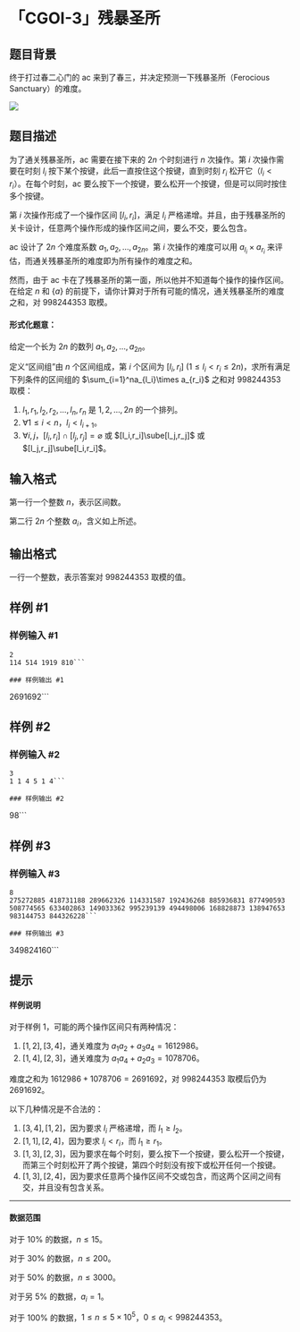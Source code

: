 # 「CGOI-3」残暴圣所

## 题目背景

终于打过春二心门的 ac 来到了春三，并决定预测一下残暴圣所（Ferocious Sanctuary）的难度。

[![](https://cdn.luogu.com.cn/upload/image_hosting/xolrra48.png?x-oss-process=image/resize,m_lfit,h_340,w_450)](//www.bilibili.com/video/BV1Cg411v7Ji)

## 题目描述

为了通关残暴圣所，ac 需要在接下来的 $2n$ 个时刻进行 $n$ 次操作。第 $i$ 次操作需要在时刻 $l_i$ 按下某个按键，此后一直按住这个按键，直到时刻 $r_i$ 松开它（$l_i<r_i$）。在每个时刻，ac 要么按下一个按键，要么松开一个按键，但是可以同时按住多个按键。

第 $i$ 次操作形成了一个操作区间 $[l_i,r_i]$，满足 $l_i$ 严格递增。并且，由于残暴圣所的关卡设计，任意两个操作形成的操作区间之间，要么不交，要么包含。

ac 设计了 $2n$ 个难度系数 $a_1,a_2,\dots,a_{2n}$。第 $i$ 次操作的难度可以用 $a_{l_i}\times a_{r_i}$ 来评估，而通关残暴圣所的难度即为所有操作的难度之和。

然而，由于 ac 卡在了残暴圣所的第一面，所以他并不知道每个操作的操作区间。在给定 $n$ 和 $\{a\}$ 的前提下，请你计算对于所有可能的情况，通关残暴圣所的难度之和，对 $998244353$ 取模。

#### 形式化题意：

给定一个长为 $2n$ 的数列 $a_1,a_2,\dots,a_{2n}$。

定义“区间组”由 $n$ 个区间组成，第 $i$ 个区间为 $[l_i,r_i]\ (1\le l_i<r_i\le2n)$，求所有满足下列条件的区间组的 $\sum_{i=1}^na_{l_i}\times a_{r_i}$ 之和对 $998244353$ 取模：

1. $l_1,r_1,l_2,r_2,\dots,l_n,r_n$ 是 $1,2,\dots,2n$ 的一个排列。
2. $\forall 1\le i<n$，$l_i<l_{i+1}$。
3. $\forall i,j$，$[l_i,r_i]\cap[l_j,r_j]=\varnothing$ 或 $[l_i,r_i]\sube[l_j,r_j]$ 或 $[l_j,r_j]\sube[l_i,r_i]$。


## 输入格式

第一行一个整数 $n$，表示区间数。

第二行 $2n$ 个整数 $a_i$，含义如上所述。

## 输出格式

一行一个整数，表示答案对 $998244353$ 取模的值。

## 样例 #1

### 样例输入 #1
```
2
114 514 1919 810```

### 样例输出 #1

```
2691692```

## 样例 #2

### 样例输入 #2
```
3
1 1 4 5 1 4```

### 样例输出 #2

```
98```

## 样例 #3

### 样例输入 #3
```
8
275272885 418731188 289662326 114331587 192436268 885936831 877490593 508774565 633402863 149033362 995239139 494498006 168828873 138947653 983144753 844326228```

### 样例输出 #3

```
349824160```

## 提示

#### 样例说明

对于样例 1，可能的两个操作区间只有两种情况：

1. $[1,2],[3,4]$，通关难度为 $a_1a_2+a_3a_4=1612986$。
2. $[1,4],[2,3]$，通关难度为 $a_1a_4+a_2a_3=1078706$。

难度之和为 $1612986+1078706=2691692$，对 $998244353$ 取模后仍为 $2691692$。

以下几种情况是不合法的：

1. $[3,4],[1,2]$，因为要求 $l_i$ 严格递增，而 $l_1\ge l_2$。
2. $[1,1],[2,4]$，因为要求 $l_i<r_i$，而 $l_1\ge r_1$。
3. $[1,3],[2,3]$，因为要求在每个时刻，要么按下一个按键，要么松开一个按键，而第三个时刻松开了两个按键，第四个时刻没有按下或松开任何一个按键。
4. $[1,3],[2,4]$，因为要求任意两个操作区间不交或包含，而这两个区间之间有交，并且没有包含关系。

---

#### 数据范围

对于 $10\%$ 的数据，$n\le15$。

对于 $30\%$ 的数据，$n\le200$。

对于 $50\%$ 的数据，$n\le3000$。

对于另 $5\%$ 的数据，$a_i=1$。

对于 $100\%$ 的数据，$1\le n\le5\times10^5$，$0\le a_i<998244353$。

